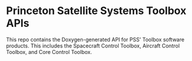 # Princeton Satellite Systems Toolbox APIs

This repo contains the Doxygen-generated API for PSS' Toolbox software products. This includes the Spacecraft Control Toolbox, Aircraft Control Toolbox, and Core Control Toolbox.


